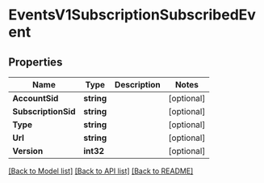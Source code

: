 # EventsV1SubscriptionSubscribedEvent

## Properties

Name | Type | Description | Notes
------------ | ------------- | ------------- | -------------
**AccountSid** | **string** |  | [optional] 
**SubscriptionSid** | **string** |  | [optional] 
**Type** | **string** |  | [optional] 
**Url** | **string** |  | [optional] 
**Version** | **int32** |  | [optional] 

[[Back to Model list]](../README.md#documentation-for-models) [[Back to API list]](../README.md#documentation-for-api-endpoints) [[Back to README]](../README.md)


